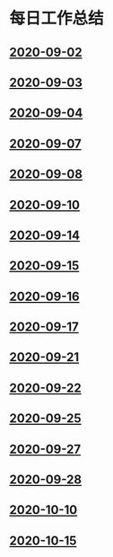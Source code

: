 # 每日工作总结

## [2020-09-02](./2020-09-02/)
## [2020-09-03](./2020-09-03/)
## [2020-09-04](./2020-09-04/)
## [2020-09-07](./2020-09-07/)
## [2020-09-08](./2020-09-08/)
## [2020-09-10](./2020-09-10/)
## [2020-09-14](./2020-09-14/)
## [2020-09-15](./2020-09-15/)
## [2020-09-16](./2020-09-16/)
## [2020-09-17](./2020-09-17/)
## [2020-09-21](./2020-09-21/)
## [2020-09-22](./2020-09-22/)
## [2020-09-25](./2020-09-25/)
## [2020-09-27](./2020-09-27/)
## [2020-09-28](./2020-09-28/)
## [2020-10-10](./2020-10-10/)
## [2020-10-15](./2020-10-15/)
